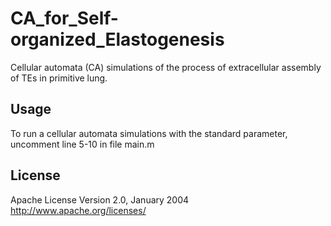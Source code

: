 # CA_for_Self-organized_Elastogenesis
Cellular automata (CA) simulations of the process of extracellular assembly of TEs in primitive lung.
## Usage
To run a cellular automata simulations with the standard parameter, uncomment line 5-10 in file main.m 
## License
 Apache License Version 2.0, January 2004 http://www.apache.org/licenses/
